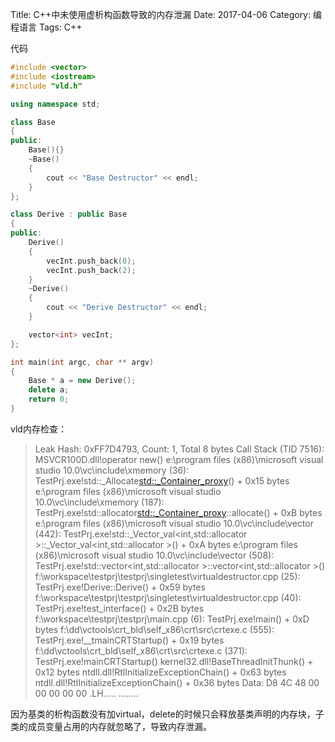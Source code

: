 Title: C++中未使用虚析构函数导致的内存泄漏
Date: 2017-04-06
Category: 编程语言
Tags: C++


代码

```cpp
#include <vector>
#include <iostream>
#include "vld.h"

using namespace std;

class Base
{
public:
	Base(){}
	~Base()
	{
		cout << "Base Destructor" << endl;
	}
};

class Derive : public Base
{
public:
	Derive()
	{
		vecInt.push_back(0);
		vecInt.push_back(2);
	}
	~Derive()
	{
		cout << "Derive Destructor" << endl;
	}

	vector<int> vecInt;
};

int main(int argc, char ** argv)
{
	Base * a = new Derive();
	delete a;
	return 0;
}
```

vld内存检查：

 > Leak Hash: 0xFF7D4793, Count: 1, Total 8 bytes
  Call Stack (TID 7516):
    MSVCR100D.dll!operator new()
    e:\program files (x86)\microsoft visual studio 10.0\vc\include\xmemory (36): TestPrj.exe!std::_Allocate<std::_Container_proxy>() + 0x15 bytes
    e:\program files (x86)\microsoft visual studio 10.0\vc\include\xmemory (187): TestPrj.exe!std::allocator<std::_Container_proxy>::allocate() + 0xB bytes
    e:\program files (x86)\microsoft visual studio 10.0\vc\include\vector (442): TestPrj.exe!std::_Vector_val<int,std::allocator<int> >::_Vector_val<int,std::allocator<int> >() + 0xA bytes
    e:\program files (x86)\microsoft visual studio 10.0\vc\include\vector (508): TestPrj.exe!std::vector<int,std::allocator<int> >::vector<int,std::allocator<int> >()
    f:\workspace\testprj\testprj\singletest\virtualdestructor.cpp (25): TestPrj.exe!Derive::Derive() + 0x59 bytes
    f:\workspace\testprj\testprj\singletest\virtualdestructor.cpp (40): TestPrj.exe!test_interface() + 0x2B bytes
    f:\workspace\testprj\testprj\main.cpp (6): TestPrj.exe!main() + 0xD bytes
    f:\dd\vctools\crt_bld\self_x86\crt\src\crtexe.c (555): TestPrj.exe!__tmainCRTStartup() + 0x19 bytes
    f:\dd\vctools\crt_bld\self_x86\crt\src\crtexe.c (371): TestPrj.exe!mainCRTStartup()
    kernel32.dll!BaseThreadInitThunk() + 0x12 bytes
    ntdll.dll!RtlInitializeExceptionChain() + 0x63 bytes
    ntdll.dll!RtlInitializeExceptionChain() + 0x36 bytes
  Data:
    D8 4C 48 00    00 00 00 00                                   .LH..... ........

因为基类的析构函数没有加virtual，delete的时候只会释放基类声明的内存块，子类的成员变量占用的内存就忽略了，导致内存泄漏。
